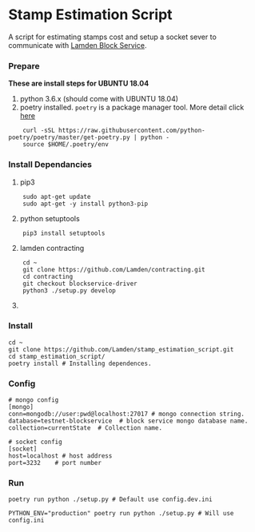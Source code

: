 # Stamp Estimation Script

A script for estimating stamps cost and setup a socket sever to communicate with [Lamden Block Service](https://github.com/Lamden/lamden_block_service).

### Prepare
**These are install steps for UBUNTU 18.04**

1. python 3.6.x (should come with UBUNTU 18.04)
2. poetry installed. `poetry` is a package manager tool. More detail click [here](https://python-poetry.org/docs)
```
    curl -sSL https://raw.githubusercontent.com/python-poetry/poetry/master/get-poetry.py | python -
    source $HOME/.poetry/env
```

### Install Dependancies
1. pip3
```
    sudo apt-get update
    sudo apt-get -y install python3-pip
```

2. python setuptools
```
    pip3 install setuptools
```

2. lamden contracting
```
    cd ~
    git clone https://github.com/Lamden/contracting.git
    cd contracting
    git checkout blockservice-driver
    python3 ./setup.py develop
```

3. 

### Install
```
cd ~
git clone https://github.com/Lamden/stamp_estimation_script.git 
cd stamp_estimation_script/
poetry install # Installing dependences.

```

### Config
```
# mongo config
[mongo]
conn=mongodb://user:pwd@localhost:27017 # mongo connection string.
database=testnet-blockservice  # block service mongo database name.
collection=currentState  # Collection name.

# socket config
[socket]
host=localhost # host address
port=3232    # port number
```

### Run
```
poetry run python ./setup.py # Default use config.dev.ini

PYTHON_ENV="production" poetry run python ./setup.py # Will use config.ini
```